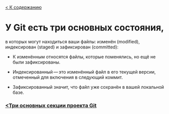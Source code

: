 [< К содержанию](./readme.md)


# У Git есть три основных состояния,
в которых могут находиться ваши файлы: изменён (modified), индексирован (staged) и зафиксирован (committed):

- К изменённым относятся файлы, которые поменялись, но ещё не были зафиксированы.

- Индексированный — это изменённый файл в его текущей версии, отмеченный для включения в следующий коммит.

- Зафиксированный значит, что файл уже сохранён в вашей локальной базе.


### [**<Три основных секции проекта Git**](gitsections.md)